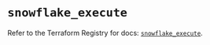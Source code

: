 # `snowflake_execute`

Refer to the Terraform Registry for docs: [`snowflake_execute`](https://registry.terraform.io/providers/snowflake-labs/snowflake/1.0.2/docs/resources/execute).
